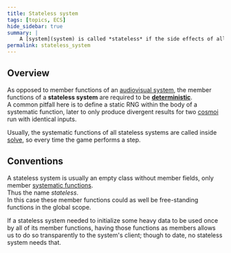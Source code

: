 ```yaml
---
title: Stateless system
tags: [topics, ECS] 
hide_sidebar: true
summary: |
    A [system](system) is called *stateless* if the side effects of all of its [systematic functions](systematic_function) are limited to the fields of the [logic step](logic_step) (or just the [cosmos](cosmos)) that each takes as input.
permalink: stateless_system
---
```


## Overview

As opposed to member functions of an [audiovisual system](audiovisual_system), the member functions of a **stateless system** are required to be **[deterministic](determinism)**.  
A common pitfall here is to define a static RNG within the body of a systematic function, later to only produce divergent results for two [cosmoi](cosmos) run with identical inputs.

Usually, the systematic functions of all stateless systems are called inside [solve](solve#the-solve), so every time the game performs a step. 

## Conventions

A stateless system is usually an empty class without member fields, only member [systematic functions](systematic_function).  
Thus the name *stateless*.  
In this case these member functions could as well be free-standing functions in the global scope.  

If a stateless system needed to initialize some heavy data to be used once by all of its member functions, having those functions as members allows us to do so transparently to the system's client; though to date, no stateless system needs that.

